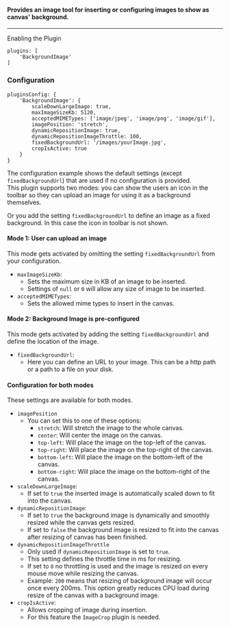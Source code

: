 #### Provides an image tool for inserting or configuring images to show as canvas' background. 

***
Enabling the Plugin
```
plugins: [
    'BackgroundImage'
]
```
### Configuration
```
pluginsConfig: {
    'BackgroundImage': {
        scaleDownLargeImage: true,
        maxImageSizeKb: 5120,
        acceptedMIMETypes: ['image/jpeg', 'image/png', 'image/gif'],
        imagePosition: 'stretch',
        dynamicRepositionImage: true,
        dynamicRepositionImageThrottle: 100,
        fixedBackgroundUrl: '/images/yourImage.jpg',
        cropIsActive: true
    }
}
```
The configuration example shows the default settings (except `fixedBackgroundUrl`) that are used if no configuration is provided.  
This plugin supports two modes: you can show the users an icon in the toolbar so they can upload an image for using it as a background themselves.  

Or you add the setting `fixedBackgroundUrl` to define an image as a fixed background. In this case the icon in toolbar is not shown. 
#### Mode 1: User can upload an image 
 This mode gets activated by omitting the setting `fixedBackgroundUrl` from your configuration.
* `maxImageSizeKb`:
    * Sets the maximum size in KB of an image to be inserted. 
    * Settings of `null` or `0` will allow any size of image to be inserted. 
* `acceptedMIMETypes`:
    * Sets the allowed mime types to insert in the canvas. 
#### Mode 2: Background Image is pre-configured 
This mode gets activated by adding the setting `fixedBackgroundUrl` and define the location of the image.  
* `fixedBackgroundUrl`:
    * Here you can define an URL to your image. This can be a http path or a path to a file on your disk.
#### Configuration for both modes 
These settings are available for both modes. 
* `imagePosition`
    * You can set this to one of these options: 
        * `stretch`: Will stretch the image to the whole canvas. 
        * `center`: Will center the image on the canvas. 
        * `top-left`: Will place the image on the top-left of the canvas. 
        * `top-right`: Will place the image on the top-right of the canvas. 
        * `bottom-left`: Will place the image on the bottom-left of the canvas. 
        * `bottom-right`: Will place the image on the bottom-right of the canvas. 
* `scaleDownLargeImage`: 
    * If set to `true` the inserted image is automatically scaled down to fit into the canvas.
* `dynamicRepositionImage`: 
    * If set to `true` the background image is dynamically and smoothly resized while the canvas gets resized. 
    * If set to `false` the background image is resized to fit into the canvas after resizing of canvas has been finished. 
* `dynamicRepositionImageThrottle`
    * Only used if `dynamicRepositionImage` is set to `true`. 
    * This setting defines the throttle time in ms for resizing. 
    * If set to `0` no throttling is used and the image is resized on every mouse move while resizing the canvas. 
    * Example: `200` means that resizing of background image will occur once every 200ms. This option greatly reduces CPU load during resize of the canvas with a background image. 
* `cropIsActive`:
    * Allows cropping of image during insertion. 
    * For this feature the `ImageCrop` plugin is needed. 